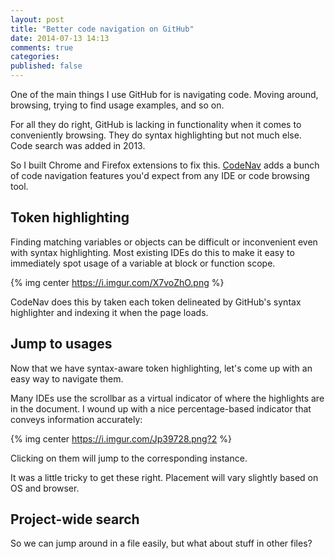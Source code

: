 ```yaml
---
layout: post
title: "Better code navigation on GitHub"
date: 2014-07-13 14:13
comments: true
categories:
published: false
---
```


One of the main things I use GitHub for is navigating code.  Moving around,
browsing, trying to find usage examples, and so on.

For all they do right, GitHub is lacking in functionality when it comes to
conveniently browsing.  They do syntax highlighting but not much else.  Code
search was added in 2013.

So I built Chrome and Firefox extensions to fix this.
[CodeNav](http://ianww.com/codenav) adds a bunch of code navigation features
you'd expect from any IDE or code browsing tool.

## Token highlighting

Finding matching variables or objects can be difficult or inconvenient even
with syntax highlighting.  Most existing IDEs do this to make it easy to
immediately spot usage of a variable at block or function scope.

{% img center https://i.imgur.com/X7voZhO.png %}

CodeNav does this by taken each token delineated by GitHub's syntax highlighter
and indexing it when the page loads.

## Jump to usages

Now that we have syntax-aware token highlighting, let's come up with an easy
way to navigate them.

Many IDEs use the scrollbar as a virtual indicator of where the highlights are
in the document.  I wound up with a nice percentage-based indicator that
conveys information accurately:

{% img center https://i.imgur.com/Jp39728.png?2 %}

Clicking on them will jump to the corresponding instance.

It was a little tricky to get these right.  Placement will vary slightly based
on OS and browser.

## Project-wide search

So we can jump around in a file easily, but what about stuff in other files?


